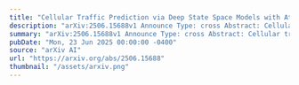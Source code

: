 ```yaml
---
title: "Cellular Traffic Prediction via Deep State Space Models with Attention Mechanism"
description: "arXiv:2506.15688v1 Announce Type: cross Abstract: Cellular traffic prediction is of great importance for operators to manage network resources and make decisions. Traffic is highly dynamic and influenced by many exogenous factors, which would lead to the degradation of traffic prediction accuracy. This paper proposes an end-to-end framework with two variants to explicitly characterize the spatiotemporal patterns of cellular traffic among neighboring cells. It uses convolutional neural networks with an attention mechanism to capture the spatial dynamics and Kalman filter for temporal modelling. Besides, we can fully exploit the auxiliary information such as social activities to improve prediction performance. We conduct extensive experiments on three real-world datasets. The results show that our proposed models outperform the state-of-the-art machine learning techniques in terms of prediction accuracy."
summary: "arXiv:2506.15688v1 Announce Type: cross Abstract: Cellular traffic prediction is of great importance for operators to manage network resources and make decisions. Traffic is highly dynamic and influenced by many exogenous factors, which would lead to the degradation of traffic prediction accuracy. This paper proposes an end-to-end framework with two variants to explicitly characterize the spatiotemporal patterns of cellular traffic among neighboring cells. It uses convolutional neural networks with an attention mechanism to capture the spatial dynamics and Kalman filter for temporal modelling. Besides, we can fully exploit the auxiliary information such as social activities to improve prediction performance. We conduct extensive experiments on three real-world datasets. The results show that our proposed models outperform the state-of-the-art machine learning techniques in terms of prediction accuracy."
pubDate: "Mon, 23 Jun 2025 00:00:00 -0400"
source: "arXiv AI"
url: "https://arxiv.org/abs/2506.15688"
thumbnail: "/assets/arxiv.png"
---
```


